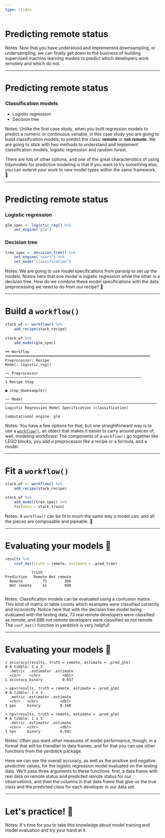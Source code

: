 ```yaml
---
type: slides
---
```


# Predicting remote status

Notes: Now that you have understood and implemented downsampling, or undersampling, we can finally get down to the business of building supervised machine learning models to predict which developers work remotely and which do not.

---

# Predicting remote status

### Classification models

- Logistic regression
- Decision tree

Notes: Unlike the first case study, when you built regression models to predict a numeric or continuous variable, in this case study you are going to build classification models, to predict the class: **remote** or **not remote**. We are going to stick with two methods to understand and implement classification models, logistic regression and random forest. 

There are lots of other options, and one of the great characteristics of using tidymodels for predictive modeling is that if you want to try something else, you can extend your work to new model types within the same framework. 💁

---

# Predicting remote status

### Logistic regression

```r
glm_spec <- logistic_reg() %>%
    set_engine("glm")
```

### Decision tree

```r
tree_spec <- decision_tree() %>%         
    set_engine("rpart") %>%      
    set_mode("classification") 
```


Notes: We are going to use model specifications from parsnip to set up the models. Notice here that one model is logistic regression while the other is a decision tree. How do we combine these model specifications with the data preprocessing we need to do from our recipe? 🤔

---

# Build a `workflow()`

```r
stack_wf <- workflow() %>%
    add_recipe(stack_recipe)
    
stack_wf %>%
    add_model(glm_spec)
```

```out
══ Workflow ══════════════════════════════════════════════════════════════════
Preprocessor: Recipe
Model: logistic_reg()

── Preprocessor ──────────────────────────────────────────────────────────────
1 Recipe Step

● step_downsample()

── Model ─────────────────────────────────────────────────────────────────────
Logistic Regression Model Specification (classification)

Computational engine: glm 
```

Notes: You have a few options for that, but one straightforward way is to use a [`workflow()`](https://tidymodels.github.io/workflows/), an object that makes it easier to carry around pieces of, well, modeling workflows! The components of a `workflow()` go together like LEGO blocks; you add a preprocessor like a recipe or a formula, and a model.

---

# Fit a `workflow()`

```r
stack_wf <- workflow() %>%
    add_recipe(stack_recipe)

stack_wf %>%
    add_model(tree_spec) %>%
    fit(data = stack_train)
```

Notes: A `workflow()` can be fit in much the same way a model can, and all the pieces are composable and pipeable. 🎉


---

# Evaluating your models 📏
  
```r
results %>%
    conf_mat(truth = remote, estimate = .pred_tree)
```

```out
            Truth
Prediction   Remote Not remote
  Remote         73        366
  Not remote     61        898
   
```

Notes: Classification models can be evaluated using a confusion matrix. This kind of matrix or table counts which examples were classified correctly and incorrectly. Notice here that with the decision tree model being evaluated with the testing data, 73 real remote developers were classified as remote, and 898 not remote developers were classified as not remote. The `conf_mat()` function in yardstick is very helpful!

---

# Evaluating your models 📏

```out
> accuracy(results, truth = remote, estimate = .pred_glm)
# A tibble: 1 x 3
  .metric  .estimator .estimate
  <chr>    <chr>          <dbl>
1 accuracy binary         0.657

> ppv(results, truth = remote, estimate = .pred_glm)
# A tibble: 1 x 3
  .metric .estimator .estimate
  <chr>   <chr>          <dbl>
1 ppv     binary         0.160

> npv(results, truth = remote, estimate = .pred_glm)
# A tibble: 1 x 3
  .metric .estimator .estimate
  <chr>   <chr>          <dbl>
1 npv     binary         0.941
```

Notes: Often you want other measures of model performance, though, in a format that will be friendlier to data frames, and for that you can use other functions from the yardstick package. 

Here we can see the overall accuracy, as well as the positive and negative predictive values, for the logistic regression model evaluated on the testing data. We'll pass three arguments to these functions: first, a data frame with real data on remote status and predicted remote status for our observations, and then the columns in that data frame that give us the true class and the predicted class for each developer in our data set.

---

# Let's practice! 👯

Notes: It's time for you to take this knowledge about model training and model evaluation and try your hand at it.










